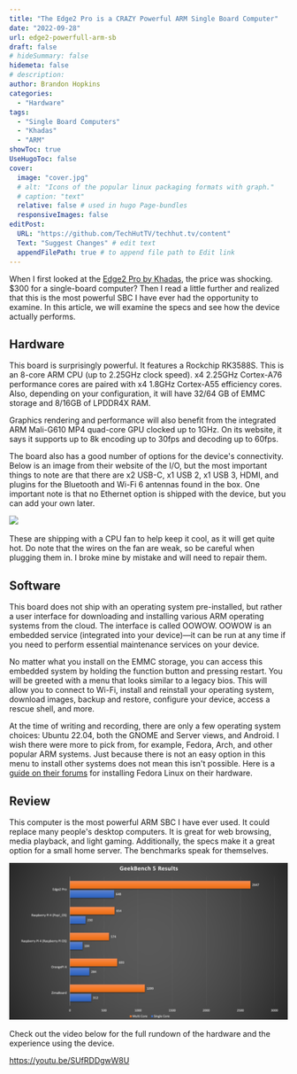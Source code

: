 ```yaml
---
title: "The Edge2 Pro is a CRAZY Powerful ARM Single Board Computer"
date: "2022-09-28"
url: edge2-powerfull-arm-sb
draft: false
# hideSummary: false
hidemeta: false
# description:
author: Brandon Hopkins
categories:
  - "Hardware"
tags:
  - "Single Board Computers"
  - "Khadas"
  - "ARM"
showToc: true
UseHugoToc: false
cover:
  image: "cover.jpg"
  # alt: "Icons of the popular linux packaging formats with graph."
  # caption: "text"
  relative: false # used in hugo Page-bundles
  responsiveImages: false
editPost:
  URL: "https://github.com/TechHutTV/techhut.tv/content"
  Text: "Suggest Changes" # edit text
  appendFilePath: true # to append file path to Edit link
---
```


When I first looked at the [Edge2 Pro by Khadas](https://www.khadas.com/edge2?ref=techhut.tv), the price was shocking. $300 for a single-board computer? Then I read a little further and realized that this is the most powerful SBC I have ever had the opportunity to examine. In this article, we will examine the specs and see how the device actually performs.

## Hardware

This board is surprisingly powerful. It features a Rockchip RK3588S. This is an 8-core ARM CPU (up to 2.25GHz clock speed). x4 2.25GHz Cortex-A76 performance cores are paired with x4 1.8GHz Cortex-A55 efficiency cores. Also, depending on your configuration, it will have 32/64 GB of EMMC storage and 8/16GB of LPDDR4X RAM.

Graphics rendering and performance will also benefit from the integrated ARM Mali-G610 MP4 quad-core GPU clocked up to 1GHz. On its website, it says it supports up to 8k encoding up to 30fps and decoding up to 60fps.

The board also has a good number of options for the device's connectivity. Below is an image from their website of the I/O, but the most important things to note are that there are x2 USB-C, x1 USB 2, x1 USB 3, HDMI, and plugins for the Bluetooth and Wi-Fi 6 antennas found in the box. One important note is that no Ethernet option is shipped with the device, but you can add your own later.

![](images/Edge2_Interfce-748x1024.webp)

These are shipping with a CPU fan to help keep it cool, as it will get quite hot. Do note that the wires on the fan are weak, so be careful when plugging them in. I broke mine by mistake and will need to repair them.

## Software

This board does not ship with an operating system pre-installed, but rather a user interface for downloading and installing various ARM operating systems from the cloud. The interface is called OOWOW. OOWOW is an embedded service (integrated into your device)—it can be run at any time if you need to perform essential maintenance services on your device.

No matter what you install on the EMMC storage, you can access this embedded system by holding the function button and pressing restart. You will be greeted with a menu that looks similar to a legacy bios. This will allow you to connect to Wi-Fi, install and reinstall your operating system, download images, backup and restore, configure your device, access a rescue shell, and more.

At the time of writing and recording, there are only a few operating system choices: Ubuntu 22.04, both the GNOME and Server views, and Android. I wish there were more to pick from, for example, Fedora, Arch, and other popular ARM systems. Just because there is not an easy option in this menu to install other systems does not mean this isn't possible. Here is a [guide on their forums](https://forum.khadas.com/t/how-to-install-fedora-linux-for-any-khadas-sbc/13323?ref=techhut.tv) for installing Fedora Linux on their hardware.

## Review

This computer is the most powerful ARM SBC I have ever used. It could replace many people's desktop computers. It is great for web browsing, media playback, and light gaming. Additionally, the specs make it a great option for a small home server. The benchmarks speak for themselves.

![](images/Slide1-1.png)

Check out the video below for the full rundown of the hardware and the experience using the device.

https://youtu.be/SUfRDDgwW8U
